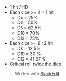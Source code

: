 * 1 hit / HD
* Each dice >= 4 = 1 hit
  * D4 = 25%
  * D6 = 50%
  * D8 = 62,5%
  * D10 = 70%
  * D12 = 75%
 * Each dice >= 8 : 2 hit
   * D8 = 12,5%
   * D10 = 30 %
   * D12 = 41,67 %
* Critical roll twice the dice

> Written with [StackEdit](https://stackedit.io/).
<!--stackedit_data:
eyJoaXN0b3J5IjpbMjg0OTEyMTYwXX0=
-->